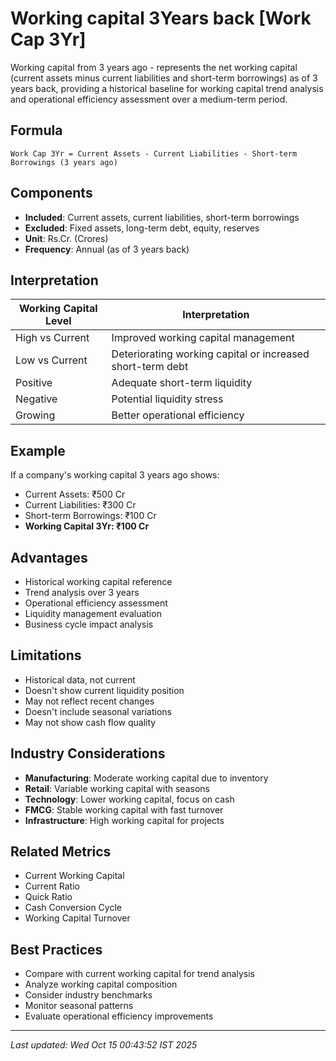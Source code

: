 # Working capital 3Years back [Work Cap 3Yr]

Working capital from 3 years ago - represents the net working capital (current assets minus current liabilities and short-term borrowings) as of 3 years back, providing a historical baseline for working capital trend analysis and operational efficiency assessment over a medium-term period.

## Formula
```text
Work Cap 3Yr = Current Assets - Current Liabilities - Short-term Borrowings (3 years ago)
```

## Components
- **Included**: Current assets, current liabilities, short-term borrowings
- **Excluded**: Fixed assets, long-term debt, equity, reserves
- **Unit**: Rs.Cr. (Crores)
- **Frequency**: Annual (as of 3 years back)

## Interpretation
| Working Capital Level | Interpretation |
|----------------------|----------------|
| High vs Current | Improved working capital management |
| Low vs Current | Deteriorating working capital or increased short-term debt |
| Positive | Adequate short-term liquidity |
| Negative | Potential liquidity stress |
| Growing | Better operational efficiency |

## Example
If a company's working capital 3 years ago shows:
- Current Assets: ₹500 Cr
- Current Liabilities: ₹300 Cr
- Short-term Borrowings: ₹100 Cr
- **Working Capital 3Yr: ₹100 Cr**

## Advantages
- Historical working capital reference
- Trend analysis over 3 years
- Operational efficiency assessment
- Liquidity management evaluation
- Business cycle impact analysis

## Limitations
- Historical data, not current
- Doesn't show current liquidity position
- May not reflect recent changes
- Doesn't include seasonal variations
- May not show cash flow quality

## Industry Considerations
- **Manufacturing**: Moderate working capital due to inventory
- **Retail**: Variable working capital with seasons
- **Technology**: Lower working capital, focus on cash
- **FMCG**: Stable working capital with fast turnover
- **Infrastructure**: High working capital for projects

## Related Metrics
- Current Working Capital
- Current Ratio
- Quick Ratio
- Cash Conversion Cycle
- Working Capital Turnover

## Best Practices
- Compare with current working capital for trend analysis
- Analyze working capital composition
- Consider industry benchmarks
- Monitor seasonal patterns
- Evaluate operational efficiency improvements

---
*Last updated: Wed Oct 15 00:43:52 IST 2025*
